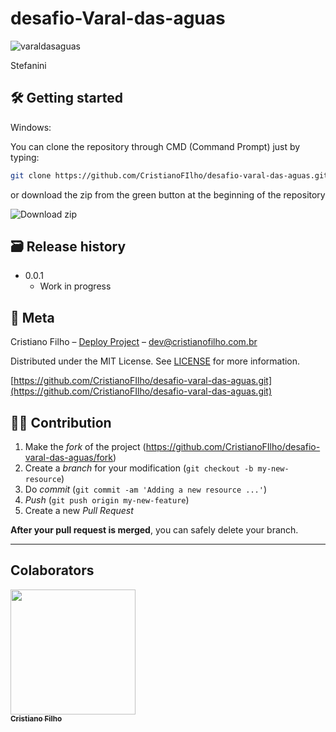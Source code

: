 # desafio-Varal-das-aguas

![varaldasaguas](https://user-images.githubusercontent.com/54041918/146683980-6ecb0203-f186-4db1-96d8-58d7f26dde38.gif)


Stefanini

## 🛠 Getting started

Windows:

You can clone the repository through CMD (Command Prompt) just by typing:

```sh
git clone https://github.com/CristianoFIlho/desafio-varal-das-aguas.git
```

or download the zip from the green button at the beginning of the repository

<img src="https://i.ibb.co/9TYBXXk/2021-03-24-23-40-54-github-com-ace1e87d54f6.png" alt="Download zip" border="0">





## 🗃 Release history

- 0.0.1
  - Work in progress

## 📝 Meta

Cristiano Filho – [Deploy Project](https://cristianofilho.com.br) – dev@cristianofilho.com.br

Distributed under the MIT License. See [LICENSE](LICENSE) for more information.

[https://github.com/CristianoFIlho/desafio-varal-das-aguas.git](https://github.com/CristianoFIlho/desafio-varal-das-aguas.git)

## 🧙‍♂️ Contribution

1. Make the _fork_ of the project (<https://github.com/CristianoFIlho/desafio-varal-das-aguas/fork>)
2. Create a _branch_ for your modification (`git checkout -b my-new-resource`)
3. Do _commit_ (`git commit -am 'Adding a new resource ...'`)
4. _Push_ (`git push origin my-new-feature`)
5. Create a new _Pull Request_

**After your pull request is merged**, you can safely delete your branch.

---

## Colaborators
	

[ <img src="https://avatars.githubusercontent.com/u/54041918?s=400&u=9691b69b1b7c46137971d4b2775228007fff85a9&v=4" width="200px; "/><br><sub><b>Cristiano Filho</b></sub> ](https://github.com/CristianoFilho) 




